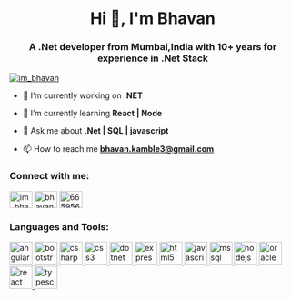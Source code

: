 <h1 align="center">Hi 👋, I'm Bhavan</h1>
<h3 align="center">A .Net developer from Mumbai,India with 10+ years for experience in .Net Stack</h3>

<p align="left"> <a href="https://twitter.com/im_bhavan" target="blank"><img src="https://img.shields.io/twitter/follow/im_bhavan?logo=twitter&style=for-the-badge" alt="im_bhavan" /></a> </p>

- 🔭 I’m currently working on **.NET**

- 🌱 I’m currently learning **React | Node**

- 💬 Ask me about **.Net | SQL | javascript**

- 📫 How to reach me **bhavan.kamble3@gmail.com**

<h3 align="left">Connect with me:</h3>
<p align="left">
<a href="https://twitter.com/im_bhavan" target="blank"><img align="center" src="https://cdn.jsdelivr.net/npm/simple-icons@3.0.1/icons/twitter.svg" alt="im_bhavan" height="30" width="40" /></a>
<a href="https://linkedin.com/in/bhavan-kamble-b70a8031" target="blank"><img align="center" src="https://cdn.jsdelivr.net/npm/simple-icons@3.0.1/icons/linkedin.svg" alt="bhavan-kamble-b70a8031" height="30" width="40" /></a>
<a href="https://stackoverflow.com/users/6659564" target="blank"><img align="center" src="https://cdn.jsdelivr.net/npm/simple-icons@3.0.1/icons/stackoverflow.svg" alt="6659564" height="30" width="40" /></a>
</p>

<h3 align="left">Languages and Tools:</h3>
<p align="left"> <a href="https://angular.io" target="_blank"> <img src="https://devicons.github.io/devicon/devicon.git/icons/angularjs/angularjs-original.svg" alt="angularjs" width="40" height="40"/> </a> <a href="https://getbootstrap.com" target="_blank"> <img src="https://devicons.github.io/devicon/devicon.git/icons/bootstrap/bootstrap-plain.svg" alt="bootstrap" width="40" height="40"/> </a> <a href="https://www.w3schools.com/cs/" target="_blank"> <img src="https://devicons.github.io/devicon/devicon.git/icons/csharp/csharp-original.svg" alt="csharp" width="40" height="40"/> </a> <a href="https://www.w3schools.com/css/" target="_blank"> <img src="https://devicons.github.io/devicon/devicon.git/icons/css3/css3-original-wordmark.svg" alt="css3" width="40" height="40"/> </a> <a href="https://dotnet.microsoft.com/" target="_blank"> <img src="https://devicons.github.io/devicon/devicon.git/icons/dot-net/dot-net-original-wordmark.svg" alt="dotnet" width="40" height="40"/> </a> <a href="https://expressjs.com" target="_blank"> <img src="https://devicons.github.io/devicon/devicon.git/icons/express/express-original-wordmark.svg" alt="express" width="40" height="40"/> </a> <a href="https://www.w3.org/html/" target="_blank"> <img src="https://devicons.github.io/devicon/devicon.git/icons/html5/html5-original-wordmark.svg" alt="html5" width="40" height="40"/> </a> <a href="https://developer.mozilla.org/en-US/docs/Web/JavaScript" target="_blank"> <img src="https://devicons.github.io/devicon/devicon.git/icons/javascript/javascript-original.svg" alt="javascript" width="40" height="40"/> </a> <a href="https://www.microsoft.com/en-us/sql-server" target="_blank"> <img src="https://cdn.worldvectorlogo.com/logos/microsoft-sql-server.svg" alt="mssql" width="40" height="40"/> </a> <a href="https://nodejs.org" target="_blank"> <img src="https://devicons.github.io/devicon/devicon.git/icons/nodejs/nodejs-original-wordmark.svg" alt="nodejs" width="40" height="40"/> </a> <a href="https://www.oracle.com/" target="_blank"> <img src="https://devicons.github.io/devicon/devicon.git/icons/oracle/oracle-original.svg" alt="oracle" width="40" height="40"/> </a> <a href="https://reactjs.org/" target="_blank"> <img src="https://devicons.github.io/devicon/devicon.git/icons/react/react-original-wordmark.svg" alt="react" width="40" height="40"/> </a> <a href="https://www.typescriptlang.org/" target="_blank"> <img src="https://devicons.github.io/devicon/devicon.git/icons/typescript/typescript-original.svg" alt="typescript" width="40" height="40"/> </a> </p>
